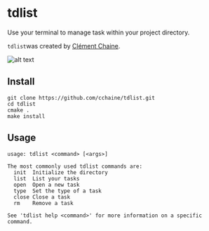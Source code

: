 # tdlist

Use your terminal to manage task within your project directory.

`tdlist`was created by [Clément Chaine](https://github.com/cchaine).

![alt text](https://user-images.githubusercontent.com/18381262/40177867-13c0c538-59e0-11e8-8b12-57c94d475b97.png)

## Install

```
git clone https://github.com/cchaine/tdlist.git
cd tdlist
cmake .
make install
```

## Usage

```
usage: tdlist <command> [<args>]

The most commonly used tdlist commands are:
  init  Initialize the directory
  list  List your tasks
  open  Open a new task
  type  Set the type of a task
  close Close a task
  rm    Remove a task

See 'tdlist help <command>' for more information on a specific command.
```
